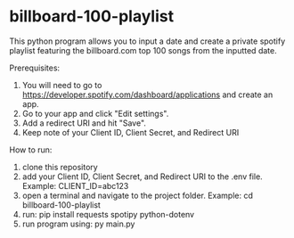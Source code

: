 # billboard-100-playlist

This python program allows you to input a date and create a private spotify playlist featuring the billboard.com top 100 songs from the inputted date.

Prerequisites:
1. You will need to go to https://developer.spotify.com/dashboard/applications and create an app.
2. Go to your app and click "Edit settings".
3. Add a redirect URI and hit "Save".
4. Keep note of your Client ID, Client Secret, and Redirect URI

How to run:
1. clone this repository
2. add your Client ID, Client Secret, and Redirect URI to the .env file. Example: CLIENT_ID=abc123
3. open a terminal and navigate to the project folder. Example: cd billboard-100-playlist
4. run: pip install requests spotipy python-dotenv
5. run program using: py main.py
